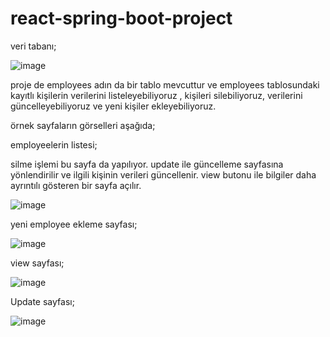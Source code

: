 # react-spring-boot-project 

veri tabanı;



![image](https://user-images.githubusercontent.com/94555987/182133956-2c119ee3-9e62-4d10-8971-0e8940c78076.png)



proje de employees adın da bir tablo mevcuttur ve employees tablosundaki kayıtlı kişilerin verilerini listeleyebiliyoruz , kişileri silebiliyoruz, 
verilerini güncelleyebiliyoruz ve yeni kişiler ekleyebiliyoruz. 


örnek sayfaların görselleri aşağıda;


employeelerin listesi;
 
 silme işlemi bu sayfa da yapılıyor. 
 update ile güncelleme sayfasına yönlendirilir ve ilgili kişinin verileri güncellenir.
 view butonu ile bilgiler daha ayrıntılı gösteren bir sayfa açılır.
 
 
 
 
 
![image](https://user-images.githubusercontent.com/94555987/182135926-c40e2582-525f-4b7f-9c1e-84ccb53a564a.png)





yeni employee ekleme sayfası;




![image](https://user-images.githubusercontent.com/94555987/182135788-403c704d-b183-405d-b49f-3170b3e77fb8.png)





view sayfası;





![image](https://user-images.githubusercontent.com/94555987/182136004-3476ec80-7572-418e-bdb8-0695d1be2aa8.png)




Update sayfası;





![image](https://user-images.githubusercontent.com/94555987/182136155-e3714b4e-4943-4012-a32d-b26ed5552223.png)






